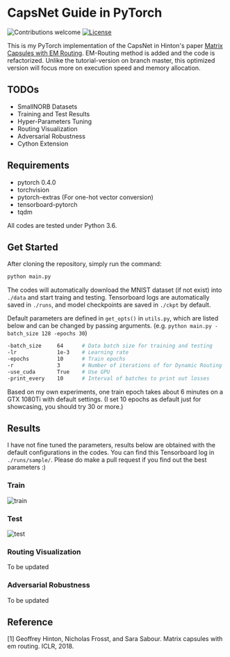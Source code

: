 # CapsNet Guide in PyTorch

![Contributions welcome](https://img.shields.io/badge/contributions-welcome-brightgreen.svg?style=plastic)
[![License](https://img.shields.io/badge/license-Apache%202.0-blue.svg?style=plastic)](https://opensource.org/licenses/Apache-2.0)

This is my PyTorch implementation of the CapsNet in Hinton's paper [Matrix Capsules with EM Routing](https://openreview.net/pdf?id=HJWLfGWRb). EM-Routing method is added and the code is refactorized. Unlike the tutorial-version on branch master, this optimized version will focus more on execution speed and memory allocation.

## TODOs

- SmallNORB Datasets
- Training and Test Results
- Hyper-Parameters Tuning
- Routing Visualization
- Adversarial Robustness
- Cython Extension

## Requirements

- pytorch 0.4.0
- torchvision
- pytorch-extras (For one-hot vector conversion)
- tensorboard-pytorch
- tqdm

All codes are tested under Python 3.6.

## Get Started

After cloning the repository, simply run the command:

```bash
python main.py
```

The codes will automatically download the MNIST dataset (if not exist) into `./data` and start traing and testing. Tensorboard logs are automatically saved in `./runs`, and model checkpoints are saved in `./ckpt` by default.

Default parameters are defined in `get_opts()` in `utils.py`, which are listed below and can be changed by passing arguments. (e.g. `python main.py -batch_size 128 -epochs 30`)

```bash
-batch_size     64      # Data batch size for training and testing
-lr             1e-3    # Learning rate
-epochs         10      # Train epochs
-r              3       # Number of iterations of for Dynamic Routing
-use_cuda       True    # Use GPU
-print_every    10      # Interval of batches to print out losses
```

Based on my own experiments, one train epoch takes about 6 minutes on a GTX 1080Ti with default settings. (I set 10 epochs as default just for showcasing, you should try 30 or more.)

## Results

I have not fine tuned the parameters, results below are obtained with the default configurations in the codes. You can find this Tensorboard log in `./runs/sample/`. Please do make a pull request if you find out the best parameters :)

### Train

![train](./img/train.png)

### Test

![test](./img/test.png)

### Routing Visualization
To be updated

### Adversarial Robustness
To be updated

## Reference

[1] Geoffrey Hinton, Nicholas Frosst, and Sara Sabour. Matrix capsules with em routing. ICLR,
2018.
